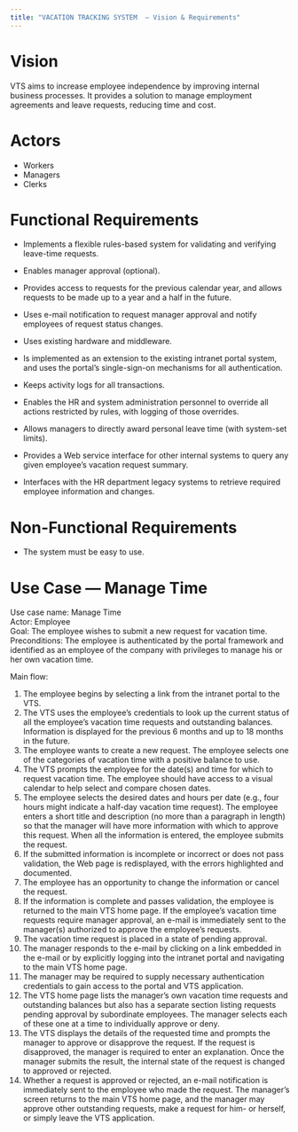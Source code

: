 ```yaml
---
title: "VACATION TRACKING SYSTEM  — Vision & Requirements"
---
```


# Vision
VTS aims to increase employee independence by improving internal business processes. It provides a solution to manage employment agreements and leave requests, reducing time and cost.

# Actors
- Workers
- Managers
- Clerks

# Functional Requirements
- Implements a flexible rules-based system for validating and verifying leave-time requests.  

- Enables manager approval (optional).  

- Provides access to requests for the previous calendar year, and allows requests to be made up to a year and a half in the future.  

- Uses e-mail notification to request manager approval and notify employees of request status changes.  

- Uses existing hardware and middleware.  

- Is implemented as an extension to the existing intranet portal system, and uses the portal’s single-sign-on mechanisms for all authentication.  

- Keeps activity logs for all transactions.  

- Enables the HR and system administration personnel to override all actions restricted by rules, with logging of those overrides.  

- Allows managers to directly award personal leave time (with system-set limits).  

- Provides a Web service interface for other internal systems to query any given employee’s vacation request summary.  

- Interfaces with the HR department legacy systems to retrieve required employee information and changes.  

# Non-Functional Requirements
- The system must be easy to use.

# Use Case — Manage Time

Use case name: Manage Time  
Actor: Employee  
Goal: The employee wishes to submit a new request for vacation time.  
Preconditions: The employee is authenticated by the portal framework and identified as an employee of the company with privileges to manage his or her own vacation time.

Main flow:
1. The employee begins by selecting a link from the intranet portal to the VTS.
2. The VTS uses the employee’s credentials to look up the current status of all the employee’s vacation time requests and outstanding balances. Information is displayed for the previous 6 months and up to 18 months in the future.
3. The employee wants to create a new request. The employee selects one of the categories of vacation time with a positive balance to use.
4. The VTS prompts the employee for the date(s) and time for which to request vacation time. The employee should have access to a visual calendar to help select and compare chosen dates.
5. The employee selects the desired dates and hours per date (e.g., four hours might indicate a half-day vacation time request). The employee enters a short title and description (no more than a paragraph in length) so that the manager will have more information with which to approve this request. When all the information is entered, the employee submits the request.
6. If the submitted information is incomplete or incorrect or does not pass validation, the Web page is redisplayed, with the errors highlighted and documented.
7. The employee has an opportunity to change the information or cancel the request.
8. If the information is complete and passes validation, the employee is returned to the main VTS home page. If the employee’s vacation time requests require manager approval, an e-mail is immediately sent to the manager(s) authorized to approve the employee’s requests.
9. The vacation time request is placed in a state of pending approval.
10. The manager responds to the e-mail by clicking on a link embedded in the e-mail or by explicitly logging into the intranet portal and navigating to the main VTS home page.
11. The manager may be required to supply necessary authentication credentials to gain access to the portal and VTS application.
12. The VTS home page lists the manager’s own vacation time requests and outstanding balances but also has a separate section listing requests pending approval by subordinate employees. The manager selects each of these one at a time to individually approve or deny.
13. The VTS displays the details of the requested time and prompts the manager to approve or disapprove the request. If the request is disapproved, the manager is required to enter an explanation. Once the manager submits the result, the internal state of the request is changed to approved or rejected.
14. Whether a request is approved or rejected, an e-mail notification is immediately sent to the employee who made the request. The manager’s screen returns to the main VTS home page, and the manager may approve other outstanding requests, make a request for him- or herself, or simply leave the VTS application.
